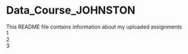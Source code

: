 # Data_Course_JOHNSTON  
This README file contains information about my uploaded assignments  
1  
2  
3  

